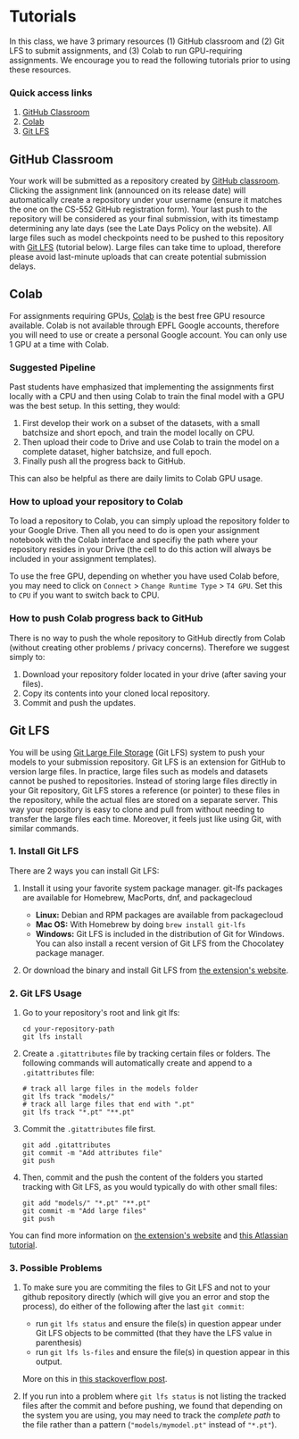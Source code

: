 # Tutorials

In this class, we have 3 primary resources (1) GitHub classroom and (2) Git LFS to submit assignments, and (3) Colab to run GPU-requiring assignments. We encourage you to read the following tutorials prior to using these resources.

### Quick access links
1. [GitHub Classroom](#github-classroom)
2. [Colab](#colab)
3. [Git LFS](#git-lfs)


## GitHub Classroom
<a name="github-classroom"></a>

Your work will be submitted as a repository created by [GitHub classroom](https://classroom.github.com/).  Clicking the assignment link (announced on its release date) will automatically create a repository under your username (ensure it matches the one on the CS-552 GitHub registration form). Your last push to the repository will be considered as your final submission, with its timestamp determining any late days (see the Late Days Policy on the website). All large files such as model checkpoints need to be pushed to this repository with [Git LFS](https://git-lfs.com/) (tutorial below). Large files can take time to upload, therefore please avoid last-minute uploads that can create potential submission delays.


## Colab
<a name="colab"></a>

For assignments requiring GPUs, [Colab](https://colab.research.google.com/) is the best free GPU resource available. Colab is not available through EPFL Google accounts, therefore you will need to use or create a personal Google account. You can only use 1 GPU at a time with Colab.

### Suggested Pipeline
Past students have emphasized that implementing the assignments first locally with a CPU and then using Colab to train the final model with a GPU was the best setup. In this setting, they would:

1. First develop their work on a subset of the datasets, with a small batchsize and short epoch, and train the model locally on CPU.
2. Then upload their code to Drive and use Colab to train the model on a complete dataset, higher batchsize, and full epoch.
3. Finally push all the progress back to GitHub.

This can also be helpful as there are daily limits to Colab GPU usage.

### How to upload your repository to Colab

To load a repository to Colab, you can simply upload the repository folder to your Google Drive. Then all you need to do is open your assignment notebook with the Colab interface and specifiy the path where your repository resides in your Drive (the cell to do this action will always be included in your assignment templates).

To use the free GPU, depending on whether you have used Colab before, you may need to click on `Connect` > `Change Runtime Type` > `T4 GPU`. Set this to `CPU` if you want to switch back to CPU.

### How to push Colab progress back to GitHub

There is no way to push the whole repository to GitHub directly from Colab (without creating other problems / privacy concerns). Therefore we suggest simply to:
1. Download your repository folder located in your drive (after saving your files).
2. Copy its contents into your cloned local repository.
3. Commit and push the updates.


## Git LFS
<a name="git-lfs"></a>

You will be using [Git Large File Storage](https://git-lfs.com/) (Git LFS) system to push your models to your submission repository.
Git LFS is an extension for GitHub to version large files.
In practice, large files such as models and datasets cannot be pushed to repositories.
Instead of storing large files directly in your Git repository, Git LFS stores a reference (or pointer) to these files in the repository, while the actual files are stored on a separate server.
This way your repository is easy to clone and pull from without needing to transfer the large files each time.
Moreover, it feels just like using Git, with similar commands.

### 1. Install Git LFS
There are 2 ways you can install Git LFS:

1. Install it using your favorite system package manager. git-lfs packages are available for Homebrew, MacPorts, dnf, and packagecloud
    - **Linux:** Debian and RPM packages are available from packagecloud
    - **Mac OS:** With Homebrew by doing `brew install git-lfs`
    - **Windows:** Git LFS is included in the distribution of Git for Windows. You can also install a recent version of Git LFS from the Chocolatey package manager.

2. Or download the binary and install Git LFS from [the extension's website](https://git-lfs.com/).


### 2. Git LFS Usage
1. Go to your repository's root and link git lfs:
    ```shell
    cd your-repository-path
    git lfs install
    ```

2. Create a `.gitattributes` file by tracking certain files or folders. The following commands will automatically create and append to a `.gitattributes` file:
    ```shell
    # track all large files in the models folder
    git lfs track "models/"
    # track all large files that end with ".pt"
    git lfs track "*.pt" "**.pt"
    ```

3. Commit the `.gitattributes` file first.
    ```shell
    git add .gitattributes
    git commit -m "Add attributes file"
    git push
    ```

4. Then, commit and the push the content of the folders you started tracking with Git LFS, as you would typically do with other small files:
    ```shell
    git add "models/" "*.pt" "**.pt"
    git commit -m "Add large files"
    git push
    ```

You can find more information on [the extension's website](https://git-lfs.com/) and [this Atlassian tutorial](https://www.atlassian.com/git/tutorials/git-lfs#installing-git-lfs).

### 3. Possible Problems

1. To make sure you are commiting the files to Git LFS and not to your github repository directly (which will give you an error and stop the process), do either of the following after the last `git commit`:
    - run `git lfs status` and ensure the file(s) in question appear under Git LFS objects to be committed (that they have the LFS value in parenthesis) 
    - run `git lfs ls-files` and ensure the file(s) in question appear in this output.

    More on this in [this stackoverflow post](https://stackoverflow.com/questions/54451856/how-can-i-tell-if-a-file-will-be-uploaded-to-git-lfs-correctly).

2. If you run into a problem where `git lfs status` is not listing the tracked files after the commit and before pushing, we found that depending on the system you are using, you may need to track the *complete path* to the file rather than a pattern (`"models/mymodel.pt"` instead of `"*.pt"`).
